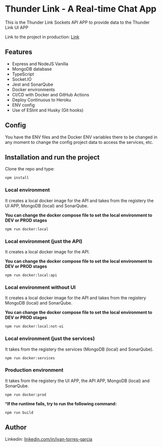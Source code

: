 # Thunder Link -  A Real-time Chat App

This is the Thunder Link Sockets API APP to provide data to the Thunder Link UI APP

Link to the project in production: [Link](http://api-thunder-link.herokuapp.com/)

## Features

- Express and NodeJS Vanilla
- MongoDB database
- TypeScript
- Socket.IO
- Jest and SonarQube
- Docker environments
- CI/CD with Docker and GitHub Actions
- Deploy Continuous to Heroku
- ENV config
- Use of ESlint and Husky (Git hooks)

## Config
You have the ENV files and the Docker ENV variables there to be changed in any moment to change the config project data to access the services, etc.
## Installation and run the project
Clone the repo and type:
```
npm install
```
### Local environment
It creates a local docker image for the API and takes from the registery the UI APP, MongoDB (local) and SonarQube.

**You can change the docker compose file to set the local environment to DEV or PROD stages**
```
npm run docker:local
```
### Local environment (just the API)
It creates a local docker image for the API.

**You can change the docker compose file to set the local environment to DEV or PROD stages**
```
npm run docker:local:api
```
### Local environment without UI
It creates a local docker image for the API and takes from the registery MongoDB (local) and SonarQube.

**You can change the docker compose file to set the local environment to DEV or PROD stages**
```
npm run docker:local:not-ui
```
### Local environment (just the services)
It takes from the registery the services (MongoDB (local) and SonarQube).

```
npm run docker:services
```
### Production environment
It takes from the registery the UI APP, the API APP, MongoDB (local) and SonarQube.

```
npm run docker:prod
```
***If the runtime fails, try to run the following command:**
```
npm run build
```


## Author

Linkedin: [linkedin.com/in/ivan-torres-garcia](linkedin.com/in/ivan-torres-garcia)
